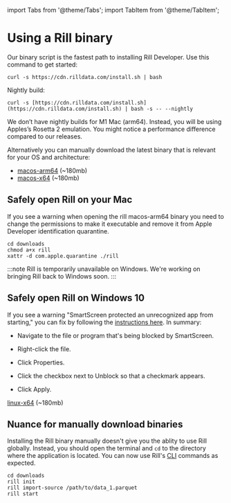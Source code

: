 import Tabs from '@theme/Tabs';
import TabItem from '@theme/TabItem';

# Using a Rill binary
Our binary script is the fastest path to installing Rill Developer. Use this command to get started:
```
curl -s https://cdn.rilldata.com/install.sh | bash
```

Nightly build:
```
curl -s [https://cdn.rilldata.com/install.sh](https://cdn.rilldata.com/install.sh) | bash -s -- --nightly
```

We don’t have nightly builds for M1 Mac (arm64). Instead, you will be using Apples’s Rosetta 2 emulation. You might notice a performance difference compared to our releases.


Alternatively you can manually download the latest binary that is relevant for your OS and architecture:

<Tabs >
  <TabItem label="MacOS" value="mac">

- [macos-arm64](https://cdn.rilldata.com/rill/latest/macos-arm64/rill) (~180mb)
- [macos-x64](https://cdn.rilldata.com/rill/latest/macos-x64/rill) (~180mb) 

## Safely open Rill on your Mac
If you see a warning when opening the rill macos-arm64 binary you need to change the permissions to make it executable and remove it from Apple Developer identification quarantine.
```
cd downloads
chmod a+x rill
xattr -d com.apple.quarantine ./rill
```

  </TabItem>
  <TabItem label="Windows" value="win">

:::note
Rill is temporarily unavailable on Windows. We're working on bringing Rill back to Windows soon.
:::

## Safely open Rill on Windows 10

If you see a warning "SmartScreen protected an unrecognized app from starting," you can fix by following the [instructions here](https://www.windowscentral.com/how-fix-app-has-been-blocked-your-protection-windows-10#open). In summary:
- Navigate to the file or program that's being blocked by SmartScreen.
- Right-click the file.
- Click Properties.
- Click the checkbox next to Unblock so that a checkmark appears.
- Click Apply.


  </TabItem>
  <TabItem label="Linux" value="linux">

[linux-x64](https://cdn.rilldata.com/rill/latest/linux-x64/rill) (~180mb)

  </TabItem>
</Tabs>

## Nuance for manually download binaries
Installing the Rill binary manually doesn't give you the ablity to use Rill globally. Instead, you should open the terminal and `cd` to the directory where the application is located. You can now use Rill's [CLI](../cli.md) commands as expected.
```
cd downloads
rill init
rill import-source /path/to/data_1.parquet
rill start
```
